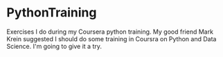 # PythonTraining
Exercises I do during my Coursera python training.
My good friend Mark Krein suggested I should do some training in Coursra on Python and Data Science.  I'm going to give it a try.
